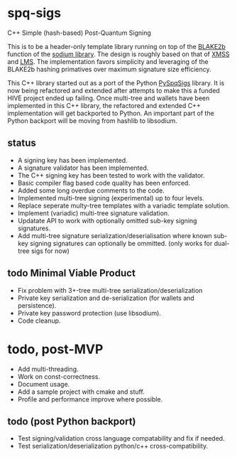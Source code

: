 # spq-sigs
C++ Simple (hash-based) Post-Quantum Signing

This is to be a header-only template library running on top of the [BLAKE2b](https://www.blake2.net/) function of the 
[sodium library](https://libsodium.gitbook.io/doc/). The design is roughly based on that of [XMSS](https://citeseerx.ist.psu.edu/viewdoc/summary?doi=10.1.1.400.6086) and [LMS](https://datatracker.ietf.org/doc/html/rfc8554). The implementation favors simplicity and leveraging of the BLAKE2b hashing primatives over maximum signature size efficiency.

This C++ library started out as a port of the Python [PySpqSigs](https://github.com/pibara/pyspqsigs) library. It is now being refactored and extended after attempts to make this a funded HIVE project ended up failing. Once multi-tree and wallets have been implemented in this C++ library, the refactored and extended C++ implementation will get backported to Python. An important part of the Python backport will be moving from hashlib to libsodium.

## status

* A signing key has been implemented.
* A signature validator has been implemented.
* The C++ signing key has been tested to work with the validator.
* Basic compiler flag based code quality has been enforced. 
* Added some long overdue comments to the code.
* Implemented multi-tree signing (experimental) up to four levels.
* Replace seperate multy-tree templates with a variadic template solution.
* Implement (variadic) multi-tree signature validation.
* Updatate API to work with optionally omitted sub-key signing signatures.
* Add multi-tree signature serialization/deserialisation where known sub-key signing signatures can optionally be ommitted. (only works for dual-tree sigs for now)

## todo Minimal Viable Product

* Fix problem with 3+-tree multi-tree serialization/deserialization
* Private key serialization and de-serialization (for wallets and persistence).
* Private key password protection (use libsodium).
* Code cleanup.

# todo, post-MVP
* Add multi-threading.
* Work on const-correctness.
* Document usage.
* Add a sample project with cmake and stuff.
* Profile and performance improve where possible.

## todo (post Python backport)

* Test signing/validation cross language compatability and fix if needed.
* Test serialization/deserialization python/c++ cross-compatibility.

